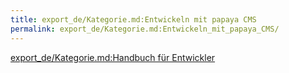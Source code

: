 ```yaml
---
title: export_de/Kategorie.md:Entwickeln mit papaya CMS
permalink: export_de/Kategorie.md:Entwickeln_mit_papaya_CMS/
---
```


[export_de/Kategorie.md:Handbuch für Entwickler](export_de/Kategorie.md:Handbuch_für_Entwickler )